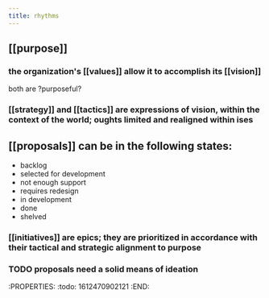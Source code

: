 ```yaml
---
title: rhythms
---
```


## [[purpose]]
### the organization's [[values]] allow it to accomplish its [[vision]]
both are \?purposeful?
### [[strategy]] and [[tactics]] are expressions of vision, within the context of the world; oughts limited and realigned within ises
## [[proposals]] can be in the following states:
- backlog
- selected for development
- not enough support
- requires redesign
- in development
- done
- shelved
### [[initiatives]] are epics; they are prioritized in accordance with their tactical and strategic alignment to purpose
### TODO proposals need a solid means of ideation
:PROPERTIES:
:todo: 1612470902121
:END:
##
